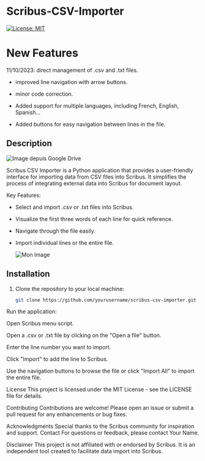 # Scribus-CSV-Importer
[![License: MIT](https://img.shields.io/badge/License-MIT-blue.svg)](https://opensource.org/licenses/MIT)

# New Features

11/10/2023: direct management of .csv and .txt files.
- improved line navigation with arrow buttons.
- minor code correction.

- Added support for multiple languages, including French, English, Spanish...
- Added buttons for easy navigation between lines in the file.

## Description

![Image depuis Google Drive](https://drive.google.com/uc?export=view&id=1x8VH7IZUgkjq13_qkyc6sXYDX112Kjma)

Scribus CSV Importer is a Python application that provides a user-friendly interface for importing data from CSV files into Scribus. It simplifies the process of integrating external data into Scribus for document layout.

Key Features:

- Select and import .csv or .txt files into Scribus.
- Visualize the first three words of each line for quick reference.
- Navigate through the file easily.
- Import individual lines or the entire file.

  ![Mon Image](https://drive.google.com/uc?export=view&id=1gwLsS6UzZgYRSlcC8LjN7AroPAP6D0t2)



## Installation

1. Clone the repository to your local machine:

   ```bash
   git clone https://github.com/yourusername/scribus-csv-importer.git


Run the application:

Open Scribus menu script.

Open a .csv or .txt file by clicking on the "Open a file" button.

Enter the line number you want to import.

Click "Import" to add the line to Scribus.

Use the navigation buttons to browse the file or click "Import All" to import the entire file.

License
This project is licensed under the MIT License - see the LICENSE file for details.

Contributing
Contributions are welcome! Please open an issue or submit a pull request for any enhancements or bug fixes.

Acknowledgments
Special thanks to the Scribus community for inspiration and support.
Contact
For questions or feedback, please contact Your Name.

Disclaimer
This project is not affiliated with or endorsed by Scribus. It is an independent tool created to facilitate data import into Scribus.
